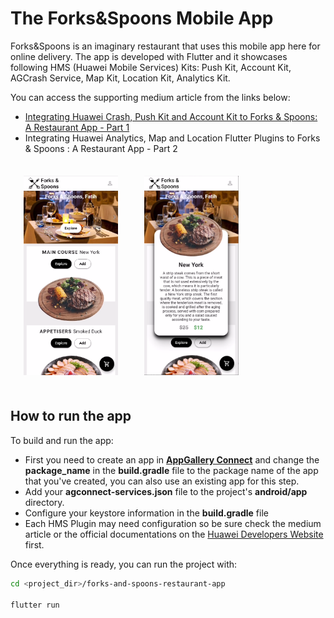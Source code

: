 # The Forks&Spoons Mobile App

Forks&Spoons is an imaginary restaurant that uses this mobile app here for online delivery. The app is developed with Flutter and it showcases following HMS (Huawei Mobile Services) Kits: Push Kit, Account Kit, AGCrash Service, Map Kit, Location Kit, Analytics Kit. 

You can access the supporting medium article from the links below:
- [Integrating Huawei Crash, Push Kit and Account Kit to Forks & Spoons: A Restaurant App - Part 1](https://medium.com/huawei-developers/integrating-huawei-crash-push-kit-and-account-kit-to-forks-spoons-a-restaurant-app-part-1-97f55e6f0516)
- Integrating Huawei Analytics, Map and Location Flutter Plugins to Forks & Spoons : A Restaurant App - Part 2


<div class="row">
    <div class="col-md-6">
        <div class="col-md-12">
            <img src="/.docs/ss1.png" width = 30% height = 30% style="float:left;margin:1.5em;">
        </div>
    </div>
    <div class="col-md-6">
        <div class="col-md-12">
            <img src="/.docs/ss3.png" width = 30% height = 30% style=" margin:1.5em">
        </div>
    </div>
</div>

## How to run the app

To build and run the app:
- First you need to create an app in [**AppGallery Connect**](https://developer.huawei.com/consumer/en/service/josp/agc/index.html#/) and change the **package_name** in the **build.gradle** file to the package name of the app that you've created, you can also use an existing app for this step. 
- Add your **agconnect-services.json** file to the project's **android/app** directory.
- Configure your keystore information in the **build.gradle** file
- Each HMS Plugin may need configuration so be sure check the medium article or the official documentations on the [Huawei Developers Website](https://developer.huawei.com/consumer/en/doc/development/HMS-Plugin-Guides/introduction-0000001050176002?ha_source=hms1) first.

Once everything is ready, you can run the project with:
```bash
cd <project_dir>/forks-and-spoons-restaurant-app

flutter run
```



